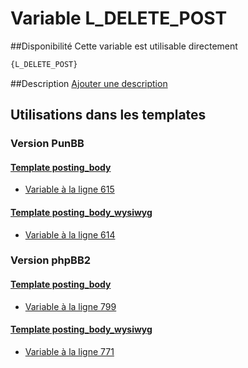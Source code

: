 # Variable L_DELETE_POST

##Disponibilité
Cette variable est utilisable directement

```html
{L_DELETE_POST}
```

##Description
[Ajouter une description](https://fa-tvars.appspot.com/var/L_DELETE_POST)

## Utilisations dans les templates

### Version PunBB

#### [Template posting_body](punbb/posting_body.md#readme)
* [Variable &agrave; la ligne 615](../punbb/posting_body.tpl#L615)

#### [Template posting_body_wysiwyg](punbb/posting_body_wysiwyg.md#readme)
* [Variable &agrave; la ligne 614](../punbb/posting_body_wysiwyg.tpl#L614)

### Version phpBB2

#### [Template posting_body](subsilver/posting_body.md#readme)
* [Variable &agrave; la ligne 799](../subsilver/posting_body.tpl#L799)

#### [Template posting_body_wysiwyg](subsilver/posting_body_wysiwyg.md#readme)
* [Variable &agrave; la ligne 771](../subsilver/posting_body_wysiwyg.tpl#L771)